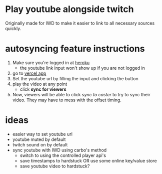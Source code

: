 # Play youtube alongside twitch

Originally made for IWD to make it easier to link to all necessary sources quickly.


# autosyncing feature instructions

1. Make sure you're logged in at [heroku](https://iwdsync.herokuapp.com/admin/)
    * the youtube link input won't show up if you are not logged in
1. go to [vercel app](https://iwdsync.vercel.app/caster/iwd/)
1. Set the youtube url by filling the input and clicking the button
1. play the video at any point
    * click **sync for viewers**
1. Now, viewers will be able to click *sync to caster*
to try to sync their video.  They may have to mess with the offset timing.


# ideas

- easier way to set youtube url
- youtube muted by default
- twitch sound on by default
- sync youtube with IWD using carbo's method
    - switch to using the controlled player api's
    - save timestamps to hardstuck OR use some online key/value store
    - save youtube video to hardstuck?
